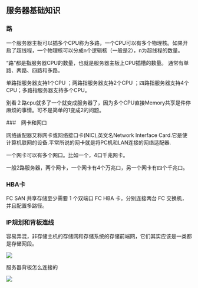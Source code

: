 ## 服务器基础知识

### 路

一个服务器主板可以插多个CPU称为多路，一个CPU可以有多个物理核。如果开启了超线程，一个物理核可以分成n个逻辑核（一般是2），n为超线程的数量。

“路”都是指服务器CPU的数量，也就是服务器主板上CPU插槽的数量。 通常有单路、两路、四路和多路。

单路指服务器支持1个CPU ；两路指服务器支持2个CPU ；四路指服务器支持4个CPU；多路指服务器支持多个CPU。

别看２路cpu就多了一个就变成服务器了，因为多个CPU直接Memory共享是件停麻烦的事情。可不是简单的1变成2的问题。

###　网卡和网口

网络适配器又称网卡或网络接口卡(NIC),英文名Network Interface Card.它是使计算机联网的设备.平常所说的网卡就是将PC机和LAN连接的网络适配器.

一个网卡可以有多个网口。比如一个，4口千兆网卡。

一般2路服务器，两个网卡，一个网卡有4个万兆口，另一个网卡有四个千兆口。

### HBA卡

FC SAN 共享存储至少需要 1 个双端口 FC HBA 卡，分别连接两台 FC 交换机，并且配置多路径。

### IP规划和背板连线

容易弄混，非存储主机的存储网和存储系统的存储前端网，它们其实应该是一类都是存储网段。

![](https://image-1300760561.cos.ap-beijing.myqcloud.com/bgyq-blog/IP网段规划.jpg)

服务器背板怎么连接的

![](https://image-1300760561.cos.ap-beijing.myqcloud.com/bgyq-blog/背板图片.jpg)